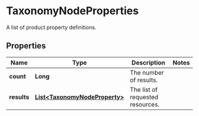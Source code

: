 

# TaxonomyNodeProperties

A list of product property definitions.

## Properties

Name | Type | Description | Notes
------------ | ------------- | ------------- | -------------
**count** | **Long** | The number of results. | 
**results** | [**List&lt;TaxonomyNodeProperty&gt;**](TaxonomyNodeProperty.md) | The list of requested resources. | 



